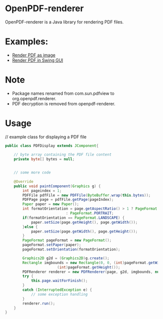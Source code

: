 OpenPDF-renderer
============

OpenPDF-renderer is a Java library for rendering PDF files.


Examples:
========
* [Render PDF as image](https://github.com/LibrePDF/OpenPDF/blob/master/openpdf-renderer/src/test/java/openpdf/renderer/ImageRendererTest.java)
* [Render PDF in Swing GUI](https://github.com/LibrePDF/OpenPDF/blob/master/openpdf-renderer/src/test/java/openpdf/renderer/PdfRendererGui.java)


Note
=====
* Package names renamed from com.sun.pdfview to org.openpdf.renderer.
* PDF decryption is removed from openpdf-renderer.

Usage
=====

// example class for displaying a PDF file
```java
public class PDFDisplay extends JComponent{

	// byte array containing the PDF file content
	private byte[] bytes = null;
	
	
	// some more code
	
	@Override
	public void paintComponent(Graphics g) {
		int pageindex = 1;
		PDFFile pdfFile = new PDFFile(ByteBuffer.wrap(this.bytes));		
		PDFPage page = pdfFile.getPage(pageIndex);
		Paper paper = new Paper();
		int formatOrientation = page.getAspectRatio() > 1 ? PageFormat.LANDSCAPE
							: PageFormat.PORTRAIT;
		if(formatOrientation == PageFormat.LANDSCAPE) {
			paper.setSize(page.getHeight(), page.getWidth());
		}else {
			paper.setSize(page.getWidth(), page.getHeight());
		}				
		PageFormat pageFormat = new PageFormat();
		pageFormat.setPaper(paper);
		pageFormat.setOrientation(formatOrientation);

		Graphics2D g2d = (Graphics2D)g.create();
		Rectangle imgbounds = new Rectangle(0, 0, (int)pageFormat.getWidth(),
						(int)pageFormat.getHeight());
		PDFRenderer renderer = new PDFRenderer(page, g2d, imgbounds, null, Color.WHITE);
		try {
			this.page.waitForFinish();
		}
		catch (InterruptedException e) {
			// some exception handling
		}
		renderer.run();
	}
}
```
